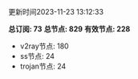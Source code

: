 更新时间2023-11-23 13:12:33

**总订阅: 73**
**总节点: 829**
**有效节点: 228**
- v2ray节点: 180
- ss节点: 24
- trojan节点: 24
